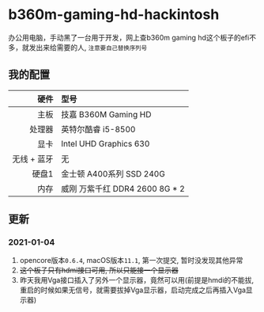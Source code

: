 # b360m-gaming-hd-hackintosh
办公用电脑，手动黑了一台用于开发，网上查b360m gaming hd这个板子的efi不多，就发出来给需要的人, `注意要自己替换序列号`


## 我的配置

|         硬件       |                   型号                     |
|-------------------:|:------------------------------------------|
|               主板 | 技嘉 B360M Gaming HD                       |
|             处理器 | 英特尔酷睿 i5-8500                          |
|               显卡 | Intel UHD Graphics 630            |
|        无线 + 蓝牙 | 无                          |
|             硬盘1 | 金士顿 A400系列 SSD 240G  |
|             内存 | 威刚 万紫千红 DDR4 2600 8G * 2  |

## 更新

### 2021-01-04

1. opencore版本`0.6.4`, macOS版本`11.1`, 第一次提交, 暂时没发现其他异常
2. ~~这个板子只有hdmi接口可用, 所以只能接一个显示器~~
3. 昨天我用Vga接口插入了另外一个显示器，竟然可以用(前提是hmdi的不能拔, 重启的时候如果无信号，就需要拔掉Vga显示器，启动完成之后再插入Vga显示器)
